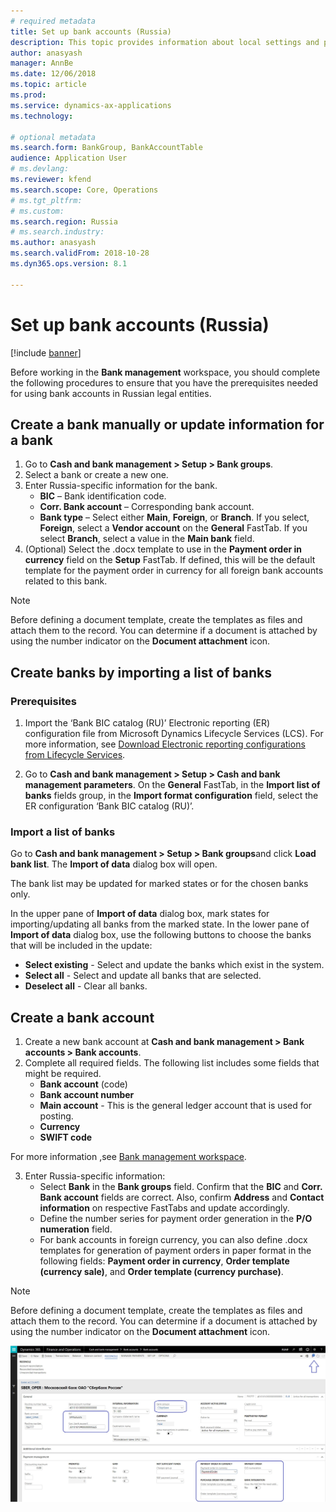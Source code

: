 ```yaml
---
# required metadata
title: Set up bank accounts (Russia)
description: This topic provides information about local settings and prerequisites for bank modules for Russia. 
author: anasyash
manager: AnnBe
ms.date: 12/06/2018
ms.topic: article
ms.prod: 
ms.service: dynamics-ax-applications
ms.technology: 

# optional metadata
ms.search.form: BankGroup, BankAccountTable 
audience: Application User
# ms.devlang: 
ms.reviewer: kfend
ms.search.scope: Core, Operations
# ms.tgt_pltfrm: 
# ms.custom: 
ms.search.region: Russia
# ms.search.industry: 
ms.author: anasyash
ms.search.validFrom: 2018-10-28
ms.dyn365.ops.version: 8.1

---
```


# Set up bank accounts (Russia)

[!include [banner](../includes/banner.md)]

Before working in the **Bank management** workspace, you should complete the following procedures to ensure that you have the prerequisites needed for using bank accounts in Russian legal entities.

## Create a bank manually or update information for a bank

1. Go to **Cash and bank management > Setup > Bank groups**.
2. Select a bank or create a new one. 
2. Enter Russia-specific information for the bank.  
   - **BIC** – Bank identification code. 
   - **Corr. Bank account** – Corresponding bank account.
   - **Bank type** – Select either **Main**, **Foreign**, or **Branch**. If you select, **Foreign**, select a **Vendor account** on the **General** FastTab. If you select **Branch**, select a value in the **Main bank** field.
3. (Optional) Select the .docx template to use in the **Payment order in currency** field on the **Setup** FastTab. If defined, this will be the default template for the payment order in currency for all foreign bank accounts related to this bank.

> [!NOTE]
> Before defining a document template, create the templates as files and attach them to the record. You can determine if a document is attached by using the number indicator on the **Document attachment** icon.


## Create banks by importing a list of banks

### Prerequisites

1.	Import the ‘Bank BIC catalog (RU)’ Electronic reporting (ER) configuration file from Microsoft Dynamics Lifecycle Services (LCS).
For more information, see [Download Electronic reporting configurations from Lifecycle Services](../../dev-itpro/analytics/download-electronic-reporting-configuration-lcs.md).

2. Go to **Cash and bank management > Setup > Cash and bank management parameters**. On the **General** FastTab, in the **Import list of banks** fields group, in the **Import format configuration** field, select the ER configuration ‘Bank BIC catalog (RU)’.


### Import a list of banks

Go to **Cash and bank management > Setup > Bank groups**and click **Load bank list**. The **Import of data** dialog box will open.

The bank list may be updated for marked states or for the chosen banks only.

In the upper pane of **Import of data** dialog box, mark states for importing/updating all banks from the marked state.
In the lower pane of **Import of data** dialog box, use the following buttons to choose the banks that will be included in the update:
  - **Select existing** - Select and update the banks which exist in the system.
  - **Select all** - Select and update all banks that are selected.
  - **Deselect all** - Clear all banks. 

## Create a bank account

1. Create a new bank account at **Cash and bank management > Bank accounts > Bank accounts**.
2. Complete all required fields. The following list includes some fields that might be required. 
    - **Bank account** (code)
    - **Bank account number**
    - **Main account** - This is the general ledger account that is used for posting.
    - **Currency**
    - **SWIFT code** 

  For more information ,see [Bank management workspace](../cash-bank-management/bank-management-workspace.md).

3. Enter Russia-specific information: 
    - Select **Bank** in the **Bank groups** field. Confirm that the **BIC** and **Corr. Bank account** fields are correct. Also, confirm **Address** and **Contact information** on respective FastTabs and update accordingly.
    - Define the number series for payment order generation in the **P/O numeration** field.
    - For bank accounts in foreign currency, you can also define .docx templates for generation of payment orders in paper format in the following fields: **Payment order in currency**, **Order template (currency sale)**, and **Order template (currency purchase)**. 

> [!NOTE]
> Before defining a document template, create the templates as files and attach them to the record. You can determine if a document is attached by using the number indicator on the **Document attachment** icon.

![Bank account](media/rus-bank-account.jpg)
